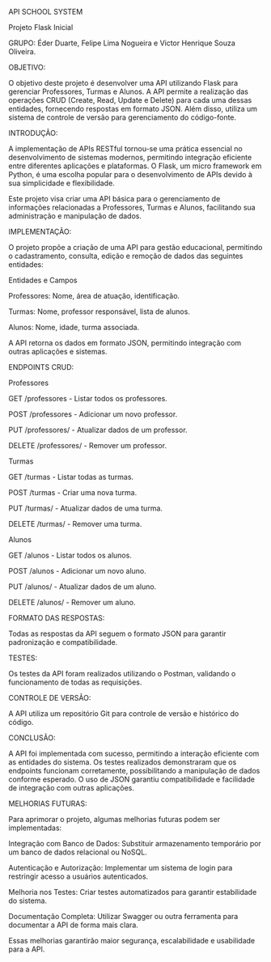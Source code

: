 API SCHOOL SYSTEM

Projeto Flask Inicial

GRUPO: Éder Duarte, Felipe Lima Nogueira e Victor Henrique Souza Oliveira.

OBJETIVO:

O objetivo deste projeto é desenvolver uma API utilizando Flask para gerenciar Professores, Turmas e Alunos. A API permite a realização das operações CRUD (Create, Read, Update e Delete) para cada uma dessas entidades, fornecendo respostas em formato JSON. Além disso, utiliza um sistema de controle de versão para gerenciamento do código-fonte.

INTRODUÇÃO:

A implementação de APIs RESTful tornou-se uma prática essencial no desenvolvimento de sistemas modernos, permitindo integração eficiente entre diferentes aplicações e plataformas. O Flask, um micro framework em Python, é uma escolha popular para o desenvolvimento de APIs devido à sua simplicidade e flexibilidade.

Este projeto visa criar uma API básica para o gerenciamento de informações relacionadas a Professores, Turmas e Alunos, facilitando sua administração e manipulação de dados.

IMPLEMENTAÇÃO:

O projeto propõe a criação de uma API para gestão educacional, permitindo o cadastramento, consulta, edição e remoção de dados das seguintes entidades:

Entidades e Campos

Professores: Nome, área de atuação, identificação.

Turmas: Nome, professor responsável, lista de alunos.

Alunos: Nome, idade, turma associada.

A API retorna os dados em formato JSON, permitindo integração com outras aplicações e sistemas.

ENDPOINTS CRUD:

Professores

GET /professores - Listar todos os professores.

POST /professores - Adicionar um novo professor.

PUT /professores/<id> - Atualizar dados de um professor.

DELETE /professores/<id> - Remover um professor.

Turmas

GET /turmas - Listar todas as turmas.

POST /turmas - Criar uma nova turma.

PUT /turmas/<id> - Atualizar dados de uma turma.

DELETE /turmas/<id> - Remover uma turma.

Alunos

GET /alunos - Listar todos os alunos.

POST /alunos - Adicionar um novo aluno.

PUT /alunos/<id> - Atualizar dados de um aluno.

DELETE /alunos/<id> - Remover um aluno.

FORMATO DAS RESPOSTAS:

Todas as respostas da API seguem o formato JSON para garantir padronização e compatibilidade.

TESTES:

Os testes da API foram realizados utilizando o Postman, validando o funcionamento de todas as requisições.

CONTROLE DE VERSÃO:

A API utiliza um repositório Git para controle de versão e histórico do código.

CONCLUSÃO:

A API foi implementada com sucesso, permitindo a interação eficiente com as entidades do sistema. Os testes realizados demonstraram que os endpoints funcionam corretamente, possibilitando a manipulação de dados conforme esperado. O uso de JSON garantiu compatibilidade e facilidade de integração com outras aplicações.

MELHORIAS FUTURAS: 

Para aprimorar o projeto, algumas melhorias futuras podem ser implementadas:

Integração com Banco de Dados: Substituir armazenamento temporário por um banco de dados relacional ou NoSQL.

Autenticação e Autorização: Implementar um sistema de login para restringir acesso a usuários autenticados.

Melhoria nos Testes: Criar testes automatizados para garantir estabilidade do sistema.

Documentação Completa: Utilizar Swagger ou outra ferramenta para documentar a API de forma mais clara.

Essas melhorias garantirão maior segurança, escalabilidade e usabilidade para a API.
